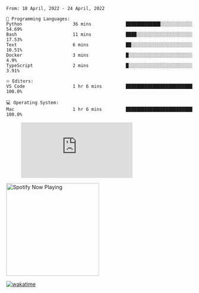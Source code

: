 <!--START_SECTION:waka-->
```text
From: 18 April, 2022 - 24 April, 2022

💬 Programming Languages: 
Python                   36 mins             █████████████░░░░░░░░░░░░   54.69% 
Bash                     11 mins             ████░░░░░░░░░░░░░░░░░░░░░   17.53% 
Text                     6 mins              ██░░░░░░░░░░░░░░░░░░░░░░░   10.51% 
Docker                   3 mins              █░░░░░░░░░░░░░░░░░░░░░░░░   4.9% 
TypeScript               2 mins              █░░░░░░░░░░░░░░░░░░░░░░░░   3.91%

🔥 Editors: 
VS Code                  1 hr 6 mins         █████████████████████████   100.0%

💻 Operating System: 
Mac                      1 hr 6 mins         █████████████████████████   100.0%

```


<!--END_SECTION:waka-->

<figure><embed src="https://wakatime.com/share/@gregnrobinson/001c6d31-0c95-44f9-b6d7-9fd705354f62.svg"></embed></figure>

[<img src="https://spotify-playing-gregnrobinson.vercel.app/api/spotify/?background_color=transparent&border_color=transparent" alt="Spotify Now Playing" width="250" />](https://open.spotify.com/user/gregnrobinson-ca)

[![wakatime](https://wakatime.com/badge/user/37718f76-572e-4513-b2c5-41c4d93d287a.svg)](https://wakatime.com/@37718f76-572e-4513-b2c5-41c4d93d287a)



